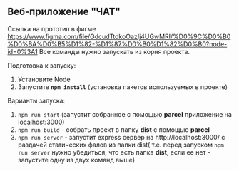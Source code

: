## Веб-приложение "ЧАТ"


Ссылка на прототип в фигме https://www.figma.com/file/GdcudTtdkoOazIj4UGwMRI/%D0%9C%D0%B0%D0%BA%D0%B5%D1%82-%D1%87%D0%B0%D1%82%D0%B0?node-id=0%3A1
Все команды нужно запускать из корня проекта.

Подготовка к запуску:
1) Установите Node
2) Запустите **`npm install`** (установка пакетов используемых в проекте)

Варианты запуска:
1) `npm run start` (запустит  собранное с помощью **parcel** приложение на localhost:3000)
2) `npm run build` - собрать проект в папку **dist**  с помощью **parcel**
3) `npm run server` - запустит express сервер на http://localhost:3000/ с раздачей статических фалов из папки dist( т.е. перед запуском `npm run server` нужно убедиться, что есть папка **dist**, если ее нет - запустите одну из двух команд выше)